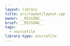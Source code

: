 ```yaml
---
layout: library
title: src/layout/layout.cpp
owner: __MISSING__
brief: __MISSING__
tags:
  - sourcefile
library-type: sourcefile
---
```

